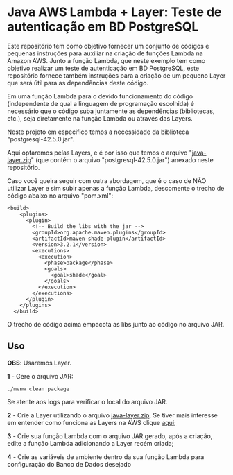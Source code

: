 # Java AWS Lambda + Layer: Teste de autenticação em BD PostgreSQL

Este repositório tem como objetivo fornecer um conjunto de códigos e pequenas instruções para auxiliar na criação de funções Lambda na Amazon AWS. Junto a função Lambda, que neste exemplo tem como objetivo realizar um teste de autenticação em BD PostgreSQL, este repositório fornece também instruções para a criação de um pequeno Layer que será útil para as dependências deste código.

Em uma função Lambda para o devido funcionamento do código (independente de qual a linguagem de programação escolhida) é necessário que o código suba juntamente as dependências (bibliotecas, etc.), seja diretamente na função Lambda ou através das Layers.

Neste projeto em especifico temos a necessidade da biblioteca "postgresql-42.5.0.jar".

Aqui optaremos pelas Layers, e é por isso que temos o arquivo "[java-layer.zip](/src/main/resources/java-layer.zip)" (que contém o arquivo "postgresql-42.5.0.jar") anexado neste repositório.

Caso você queira seguir com outra abordagem, que é o caso de NÃO utilizar Layer e sim subir apenas a função Lambda, descomente o trecho de código abaixo no arquivo "pom.xml":
```
<build>
    <plugins>
      <plugin>
        <!-- Build the libs with the jar -->
        <groupId>org.apache.maven.plugins</groupId>
        <artifactId>maven-shade-plugin</artifactId>
        <version>3.2.1</version>
        <executions>
          <execution>
            <phase>package</phase>
            <goals>
              <goal>shade</goal>
            </goals>
          </execution>
        </executions>
      </plugin>
    </plugins>
  </build>
```
O trecho de código acima empacota as libs junto ao código no arquivo JAR. 


## Uso
**OBS**: Usaremos Layer.

**1** - Gere o arquivo JAR:

```
./mvnw clean package
```

Se atente aos logs para verificar o local do arquivo JAR.

**2** - Crie a Layer utilizando o arquivo [java-layer.zip](/src/main/resources/java-layer.zip). Se tiver mais interesse em entender como funciona as Layers na AWS clique [aqui](https://docs.aws.amazon.com/lambda/latest/dg/packaging-layers.html);

**3** - Crie sua função Lambda com o arquivo JAR gerado, após a criação, edite a função Lambda adicionando a Layer recém criada;

**4** - Crie as variáveis de ambiente dentro da sua função Lambda para configuração do Banco de Dados desejado

